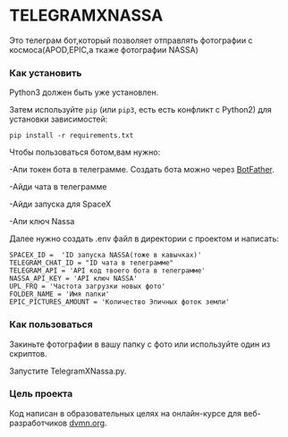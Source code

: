 # TELEGRAMXNASSA
Это телеграм бот,который позволяет отправлять фотографии с космоса(APOD,EPIC,а ткаже фотографии NASSA)
### Как установить

Python3 должен быть уже установлен. 

Затем используйте `pip` (или `pip3`, есть есть конфликт с Python2) для установки зависимостей:
```
pip install -r requirements.txt
```

Чтобы пользоваться ботом,вам нужно:

-Апи токен бота в телеграмме. Создать бота можно через [BotFather](https://t.me/BotFather).

-Айди чата в телеграмме

-Айди запуска для SpaceX

-Апи ключ Nassa

Далее нужно создать .env файл в директории с проектом и написать:
```
SPACEX_ID =  'ID запуска NASSA(тоже в кавычках)'
TELEGRAM_CHAT_ID = "ID чата в телеграмме"
TELEGRAM_API = 'API код твоего бота в телеграмме'
NASSA_API_KEY = 'API ключ NASSA'
UPL_FRQ = 'Частота загрузки новых фото'
FOLDER_NAME = 'Имя папки'
EPIC_PICTURES_AMOUNT = 'Количество Эпичных фоток земли'
```
### Как пользоваться
Закиньте фотографии в вашу папку с фото или используйте один из скриптов.

Запустите TelegramXNassa.py.
### Цель проекта

Код написан в образовательных целях на онлайн-курсе для веб-разработчиков [dvmn.org](https://dvmn.org/).

